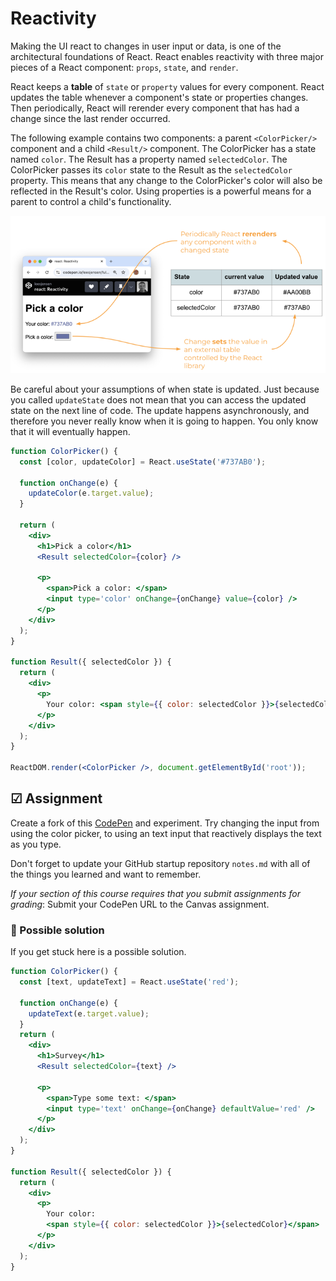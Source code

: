 # Reactivity

Making the UI react to changes in user input or data, is one of the architectural foundations of React. React enables reactivity with three major pieces of a React component: `props`, `state`, and `render`.

React keeps a **table** of `state` or `property` values for every component. React updates the table whenever a component's state or properties changes. Then periodically, React will rerender every component that has had a change since the last render occurred.

The following example contains two components: a parent `<ColorPicker/>` component and a child `<Result/>` component. The ColorPicker has a state named `color`. The Result has a property named `selectedColor`. The ColorPicker passes its `color` state to the Result as the `selectedColor` property. This means that any change to the ColorPicker's color will also be reflected in the Result's color. Using properties is a powerful means for a parent to control a child's functionality.

![alt text](reactivityTable.png)

Be careful about your assumptions of when state is updated. Just because you called `updateState` does not mean that you can access the updated state on the next line of code. The update happens asynchronously, and therefore you never really know when it is going to happen. You only know that it will eventually happen.

```jsx
function ColorPicker() {
  const [color, updateColor] = React.useState('#737AB0');

  function onChange(e) {
    updateColor(e.target.value);
  }

  return (
    <div>
      <h1>Pick a color</h1>
      <Result selectedColor={color} />

      <p>
        <span>Pick a color: </span>
        <input type='color' onChange={onChange} value={color} />
      </p>
    </div>
  );
}

function Result({ selectedColor }) {
  return (
    <div>
      <p>
        Your color: <span style={{ color: selectedColor }}>{selectedColor}</span>
      </p>
    </div>
  );
}

ReactDOM.render(<ColorPicker />, document.getElementById('root'));
```

## ☑ Assignment

Create a fork of this [CodePen](https://codepen.io/leesjensen/pen/NWzYzXE) and experiment. Try changing the input from using the color picker, to using an text input that reactively displays the text as you type.

Don't forget to update your GitHub startup repository `notes.md` with all of the things you learned and want to remember.

_If your section of this course requires that you submit assignments for grading_: Submit your CodePen URL to the Canvas assignment.

### 🧧 Possible solution

If you get stuck here is a possible solution.

```jsx
function ColorPicker() {
  const [text, updateText] = React.useState('red');

  function onChange(e) {
    updateText(e.target.value);
  }
  return (
    <div>
      <h1>Survey</h1>
      <Result selectedColor={text} />

      <p>
        <span>Type some text: </span>
        <input type='text' onChange={onChange} defaultValue='red' />
      </p>
    </div>
  );
}

function Result({ selectedColor }) {
  return (
    <div>
      <p>
        Your color:
        <span style={{ color: selectedColor }}>{selectedColor}</span>
      </p>
    </div>
  );
}
```
